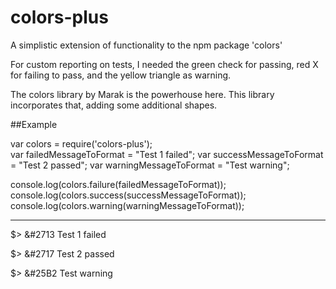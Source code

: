 # colors-plus

A simplistic extension of functionality to the npm package 'colors'

For custom reporting on tests, I needed the green check for passing, red X for failing to pass, and the yellow triangle as warning.

The colors library by Marak is the powerhouse here. This library incorporates that, adding some additional shapes.

##Example

var colors = require('colors-plus');<br/>
var failedMessageToFormat = "Test 1 failed";
var successMessageToFormat = "Test 2 passed";
var warningMessageToFormat = "Test warning";

console.log(colors.failure(failedMessageToFormat));
console.log(colors.success(successMessageToFormat));
console.log(colors.warning(warningMessageToFormat));

---------------------------------------------

$> &#2713		Test 1 failed

$> &#2717		Test 2 passed

$> &#25B2		Test warning

